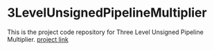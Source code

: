 # 3LevelUnsignedPipelineMultiplier
This is the project code repository for Three Level Unsigned Pipeline Multiplier.
[project link](https://drive.google.com/file/d/17d16f_s7Ywh5QoWTmCDu3t-hsKHpVQ7_/view?usp=sharing)
